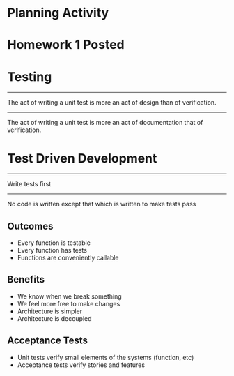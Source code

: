 Planning Activity
=================

Homework 1 Posted
=================

Testing
=======

---

The act of writing a unit test is more an act of design than of verification.

---

The act of writing a unit test is more an act of documentation that of verification.

Test Driven Development
=======================

---

Write tests first

---

No code is written except that which is written to make tests pass

Outcomes
--------

- Every function is testable
- Every function has tests
- Functions are conveniently callable

Benefits
--------

- We know when we break something
- We feel more free to make changes
- Architecture is simpler
- Architecture is decoupled

Acceptance Tests
----------------

- Unit tests verify small elements of the systems (function, etc)
- Acceptance tests verify stories and features